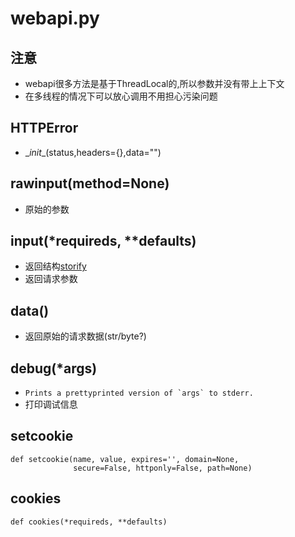 # webapi.py

## 注意
- webapi很多方法是基于ThreadLocal的,所以参数并没有带上上下文
- 在多线程的情况下可以放心调用不用担心污染问题

## HTTPError

- \__init__(status,headers={},data="")


## rawinput(method=None)

- 原始的参数

## input(\*requireds, **defaults)

- 返回结构[storify](utils.md#storify)
- 返回请求参数

## data()

- 返回原始的请求数据(str/byte?)

## debug(*args)

- ```Prints a prettyprinted version of `args` to stderr.```
- 打印调试信息

## setcookie

```
def setcookie(name, value, expires='', domain=None,
              secure=False, httponly=False, path=None)
```

## cookies

```
def cookies(*requireds, **defaults)
```